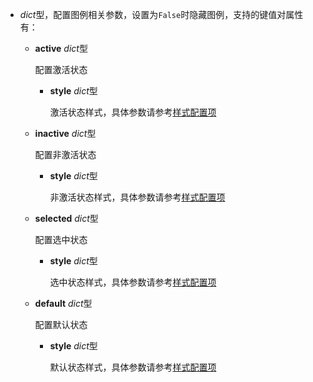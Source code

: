 - **<placeholder>** 

  *dict*型，配置图例相关参数，设置为`False`时隐藏图例，支持的键值对属性有：

  - **active** *dict*型

    配置激活状态

    - **style** *dict*型

      激活状态样式，具体参数请参考[样式配置项](https://fact.feffery.tech/style)

  - **inactive** *dict*型

    配置非激活状态

    - **style** *dict*型

      非激活状态样式，具体参数请参考[样式配置项](https://fact.feffery.tech/style)

  - **selected** *dict*型

    配置选中状态

    - **style** *dict*型

      选中状态样式，具体参数请参考[样式配置项](https://fact.feffery.tech/style)

  - **default** *dict*型

    配置默认状态

    - **style** *dict*型

      默认状态样式，具体参数请参考[样式配置项](https://fact.feffery.tech/style)

